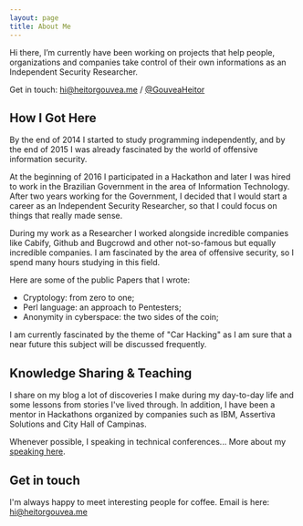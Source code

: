 ```yaml
---
layout: page
title: About Me
---
```




Hi there, I’m currently have been working on projects that help people, organizations and companies take control of their own informations as an Independent Security Researcher.

Get in touch: [hi@heitorgouvea.me](mailto:hi@heitorgouvea.me) / [@GouveaHeitor](https://twitter.com/GouveaHeitor)

## How I Got Here

By the end of 2014 I started to study programming independently, and by the end of 2015 I was already fascinated by the world of offensive information security.

At the beginning of 2016 I participated in a Hackathon and later I was hired to work in the Brazilian Government in the area of ​​Information Technology.
After two years working for the Government, I decided that I would start a career as an Independent Security Researcher, so that I could focus on things that really made sense.

During my work as a Researcher I worked alongside incredible companies like Cabify, Github and Bugcrowd and other not-so-famous but equally incredible companies.
I am fascinated by the area of ​​offensive security, so I spend many hours studying in this field.

Here are some of the public Papers that I wrote:

- Cryptology: from zero to one;
- Perl language: an approach to Pentesters;
- Anonymity in cyberspace: the two sides of the coin;

I am currently fascinated by the theme of "Car Hacking" as I am sure that a near future this subject will be discussed frequently.

## Knowledge Sharing & Teaching

I share on my blog a lot of discoveries I make during my day-to-day life and some lessons from stories I've lived through.
In addition, I have been a mentor in Hackathons organized by companies such as IBM, Assertiva Solutions and City Hall of Campinas.

Whenever possible, I speaking in technical conferences... More about my [speaking here](https://heitorgouvea.me/speaking).

## Get in touch

I'm always happy to meet interesting people for coffee. Email is here: [hi@heitorgouvea.me](mailto:hi@heitorgouvea.me)
